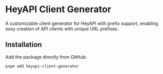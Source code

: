 # HeyAPI Client Generator

A customizable client generator for HeyAPI with prefix support, enabling easy creation of API clients with unique URL prefixes.

## Installation

Add the package directly from GitHub:

```bash
pnpm add heyapi-client-generator
